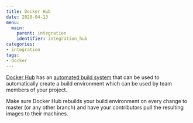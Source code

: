 ```yaml
---
title: Docker Hub
date: 2020-04-13
menu:
  main:
    parent: integration
    identifier: integration_hub
categories:
- integration
tags:
- docker
---
```


[Docker Hub](https://hub.docker.com/) has an [automated build system](https://docs.docker.com/docker-hub/builds/) that can be used to automatically create a build environment which can be used by team members of your project.

Make sure Docker Hub rebuilds your build environment on every change to master (or any other branch) and have your contributors pull the resulting images to their machines.

